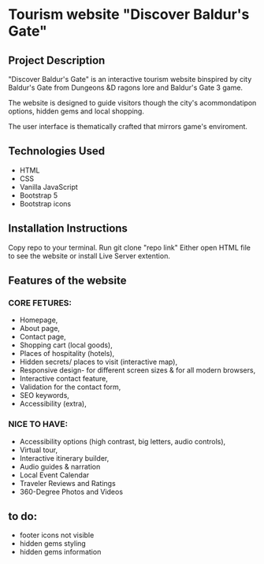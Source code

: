 # Tourism website "Discover Baldur's Gate"

## Project Description
"Discover Baldur's Gate" is an interactive tourism website binspired by city Baldur's Gate from Dungeons &D ragons lore and Baldur's Gate 3 game.

The website is designed to guide visitors though the city's acommondatipon options, hidden gems and local shopping.

The user interface is thematically crafted that mirrors game's enviroment.

## Technologies Used
- HTML
- CSS
- Vanilla JavaScript
- Bootstrap 5
- Bootstrap icons

## Installation Instructions
Copy repo to your terminal.
Run git clone "repo link"
Either open HTML file to see the website or install Live Server extention.

## Features of the website
### CORE FETURES:
- Homepage,
- About page,
- Contact page, 
- Shopping cart (local goods),
- Places of hospitality (hotels), 
- Hidden secrets/ places to visit (interactive map), 
- Responsive design- for different screen sizes & for all modern browsers,
- Interactive contact feature,
- Validation for the contact form,
- SEO keywords,
- Accessibility (extra),

### NICE TO HAVE:
- Accessibility options (high contrast, big letters, audio controls),
- Virtual tour,
- Interactive itinerary builder,
- Audio guides & narration
- Local Event Calendar
- Traveler Reviews and Ratings
- 360-Degree Photos and Videos

## to do:
- footer icons not visible
- hidden gems styling
- hidden gems information
